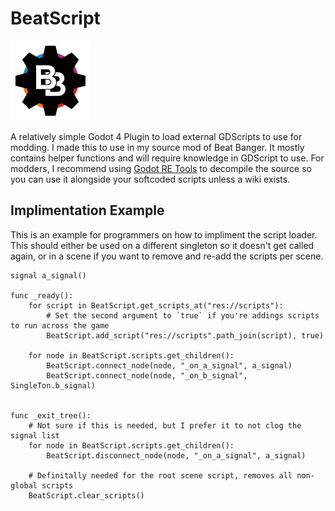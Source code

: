 # BeatScript

<img src="icon.png" alt="BeatScript Icon" width="128"/>

A relatively simple Godot 4 Plugin to load external GDScripts to use for modding. I made this to use in my source mod of Beat Banger. It mostly contains helper functions and will require knowledge in GDScript to use. For modders, I recommend using [Godot RE Tools](https://github.com/GDRETools/gdsdecomp) to decompile the source so you can use it alongside your softcoded scripts unless a wiki exists.

## Implimentation Example

This is an example for programmers on how to impliment the script loader. This should either be used on a different singleton so it doesn't get called again, or in a scene if you want to remove and re-add the scripts per scene.

```gdscript
signal a_signal()

func _ready():
	for script in BeatScript.get_scripts_at("res://scripts"):
		# Set the second argument to `true` if you're addings scripts to run across the game
		BeatScript.add_script("res://scripts".path_join(script), true)

	for node in BeatScript.scripts.get_children():
		BeatScript.connect_node(node, "_on_a_signal", a_signal)
		BeatScript.connect_node(node, "_on_b_signal", SingleTon.b_signal)


func _exit_tree():
	# Not sure if this is needed, but I prefer it to not clog the signal list
	for node in BeatScript.scripts.get_children():
		BeatScript.disconnect_node(node, "_on_a_signal", a_signal)

	# Definitally needed for the root scene script, removes all non-global scripts
	BeatScript.clear_scripts()
```
